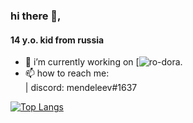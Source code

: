 ### hi there 👋,
#### 14 y.o. kid from russia

- 🔭 i’m currently working on [![ro-dora](https://github.com/mendeleev1337/ro-dora/). 
- 📫 how to reach me:   
   | discord: mendeleev#1637

[![Top Langs](https://github-readme-stats.vercel.app/api/top-langs/?username=mendeleev1337&layout=compact)](https://github.com/anuraghazra/github-readme-stats)
